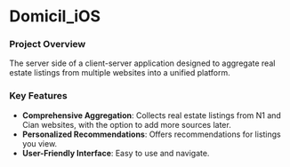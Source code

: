 # Domicil_iOS

### Project Overview
The server side of a client-server application designed to aggregate real estate listings from multiple websites into a unified platform.

### Key Features
- **Comprehensive Aggregation**: Collects real estate listings from N1 and Cian websites, with the option to add more sources later.
- **Personalized Recommendations**: Offers recommendations for listings you view.
- **User-Friendly Interface**: Easy to use and navigate.
